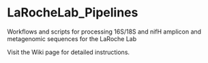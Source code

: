 # LaRocheLab_Pipelines
Workflows and scripts for processing 16S/18S and nifH amplicon and metagenomic sequences for the LaRoche Lab

Visit the Wiki page for detailed instructions.
